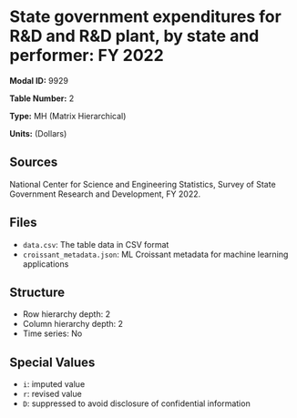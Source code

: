 # State government expenditures for R&D and R&D plant, by state and performer: FY 2022

**Modal ID:** 9929

**Table Number:** 2

**Type:** MH (Matrix Hierarchical)

**Units:** (Dollars)

## Sources

National Center for Science and Engineering Statistics, Survey of State Government Research and Development, FY 2022.

## Files

- `data.csv`: The table data in CSV format
- `croissant_metadata.json`: ML Croissant metadata for machine learning applications

## Structure

- Row hierarchy depth: 2
- Column hierarchy depth: 2
- Time series: No

## Special Values

- `i`: imputed value
- `r`: revised value
- `D`: suppressed to avoid disclosure of confidential information
